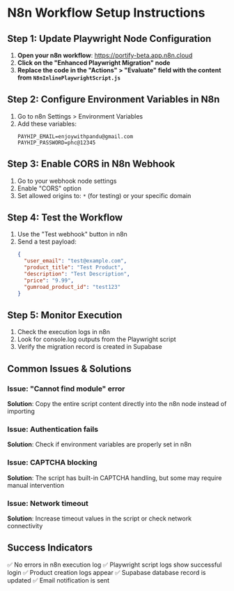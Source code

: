 
# N8n Workflow Setup Instructions

## Step 1: Update Playwright Node Configuration

1. **Open your n8n workflow**: https://portify-beta.app.n8n.cloud
2. **Click on the "Enhanced Playwright Migration" node**
3. **Replace the code in the "Actions" > "Evaluate" field with the content from `N8nInlinePlaywrightScript.js`**

## Step 2: Configure Environment Variables in N8n

1. Go to n8n Settings > Environment Variables
2. Add these variables:
   ```
   PAYHIP_EMAIL=enjoywithpandu@gmail.com
   PAYHIP_PASSWORD=phc@12345
   ```

## Step 3: Enable CORS in N8n Webhook

1. Go to your webhook node settings
2. Enable "CORS" option
3. Set allowed origins to: `*` (for testing) or your specific domain

## Step 4: Test the Workflow

1. Use the "Test webhook" button in n8n
2. Send a test payload:
   ```json
   {
     "user_email": "test@example.com",
     "product_title": "Test Product",
     "description": "Test Description",
     "price": "9.99",
     "gumroad_product_id": "test123"
   }
   ```

## Step 5: Monitor Execution

1. Check the execution logs in n8n
2. Look for console.log outputs from the Playwright script
3. Verify the migration record is created in Supabase

## Common Issues & Solutions

### Issue: "Cannot find module" error
**Solution**: Copy the entire script content directly into the n8n node instead of importing

### Issue: Authentication fails
**Solution**: Check if environment variables are properly set in n8n

### Issue: CAPTCHA blocking
**Solution**: The script has built-in CAPTCHA handling, but some may require manual intervention

### Issue: Network timeout
**Solution**: Increase timeout values in the script or check network connectivity

## Success Indicators

✅ No errors in n8n execution log
✅ Playwright script logs show successful login
✅ Product creation logs appear
✅ Supabase database record is updated
✅ Email notification is sent
